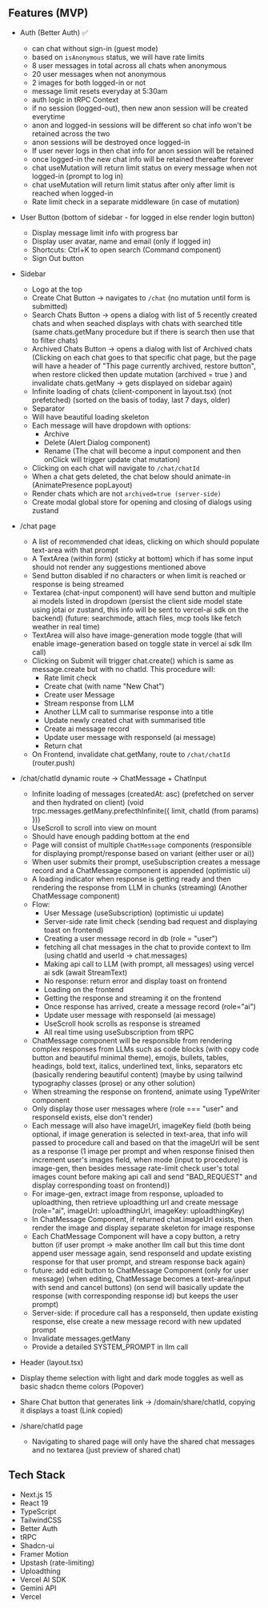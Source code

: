 ## Features (MVP)

- Auth (Better Auth) ✅

  - can chat without sign-in (guest mode)
  - based on `isAnonymous` status, we will have rate limits
  - 8 user messages in total across all chats when anonymous
  - 20 user messages when not anonymous
  - 2 images for both logged-in or not
  - message limit resets everyday at 5:30am
  - auth logic in tRPC Context
  - if no session (logged-out), then new anon session will be created everytime
  - anon and logged-in sessions will be different so chat info won't be retained across the two
  - anon sessions will be destroyed once logged-in
  - If user never logs in then chat info for anon session will be retained
  - once logged-in the new chat info will be retained thereafter forever
  - chat useMutation will return limit status on every message when not logged-in (prompt to log in)
  - chat useMutation will return limit status after only after limit is reached when logged-in
  - Rate limit check in a separate middleware (in case of mutation)

- User Button (bottom of sidebar - for logged in else render login button)

  - Display message limit info with progress bar
  - Display user avatar, name and email (only if logged in)
  - Shortcuts: Ctrl+K to open search (Command component)
  - Sign Out button

- Sidebar

  - Logo at the top
  - Create Chat Button -> navigates to `/chat` (no mutation until form is submitted)
  - Search Chats Button -> opens a dialog with list of 5 recently created chats and when seached displays with chats with searched title
    (same chats.getMany procedure but if there is search then use that to filter chats)
  - Archived Chats Button -> opens a dialog with list of Archived chats (Clicking on each chat goes to that specific chat page, but the page will have a header of "This page currently archived, restore button", when restore clicked then update mutation (archived = true ) and invalidate chats.getMany -> gets displayed on sidebar again)
  - Infinite loading of chats (client-component in layout.tsx) (not prefetched) (sorted on the basis of today, last 7 days, older)
  - Separator
  - Will have beautiful loading skeleton
  - Each message will have dropdown with options:
    - Archive
    - Delete (Alert Dialog component)
    - Rename (The chat will become a input component and then onClick will trigger update chat mutation)
  - Clicking on each chat will navigate to `/chat/chatId`
  - When a chat gets deleted, the chat below should animate-in (AnimatePresence popLayout)
  - Render chats which are not `archived=true (server-side)`
  - Create modal global store for opening and closing of dialogs using zustand

- /chat page

  - A list of recommended chat ideas, clicking on which should populate text-area with that prompt
  - A TextArea (within form) (sticky at bottom) which if has some input should not render any suggestions mentioned above
  - Send button disabled if no characters or when limit is reached or response is being streamed
  - Textarea (chat-input component) will have send button and multiple ai models listed in dropdown (persist the client side model state using jotai or zustand, this info will be sent to vercel-ai sdk on the backend) (future: searchmode, attach files, mcp tools like fetch weather in real time)
  - TextArea will also have image-generation mode toggle (that will enable image-generation based on toggle state in vercel ai sdk llm call)
  - Clicking on Submit will trigger chat.create() which is same as message.create but with no chatId. This procedure will:
    - Rate limit check
    - Create chat (with name "New Chat")
    - Create user Message
    - Stream response from LLM
    - Another LLM call to summarise response into a title
    - Update newly created chat with summarised title
    - Create ai message record
    - Update user message with responseId (ai message)
    - Return chat
  - On Frontend, invalidate chat.getMany, route to `/chat/chatId` (router.push)

- /chat/chatId dynamic route -> ChatMessage + ChatInput

  - Infinite loading of messages (createdAt: asc) (prefetched on server and then hydrated on client)
    (void trpc.messages.getMany.prefecthInfinite({
    limit, chatId (from params)
    }))
  - UseScroll to scroll into view on mount
  - Should have enough padding bottom at the end
  - Page will consist of multiple `ChatMessage` components (responsible for displaying prompt/response based on variant (either user or ai))
  - When user submits their prompt, useSubscription creates a message record and a ChatMessage component is appended (optimistic ui)
  - A loading indicator when response is getting ready and then rendering the response from LLM in chunks (streaming) (Another ChatMessage component)
  - Flow:
    - User Message (useSubscription) (optimistic ui update)
    - Server-side rate limit check (sending bad request and displaying toast on frontend)
    - Creating a user message record in db (role = "user")
    - fetching all chat messages in the chat to provide context to llm (using chatId and userId -> chat.messages)
    - Making api call to LLM (with prompt, all messages) using vercel ai sdk (await StreamText)
    - No response: return error and display toast on frontend
    - Loading on the frontend
    - Getting the response and streaming it on the frontend
    - Once response has arrived, create a message record (role="ai")
    - Update user message with responseId (ai message)
    - UseScroll hook scrolls as response is streamed
    - All real time using useSubscription from tRPC
  - ChatMessage component will be responsible from rendering complex responses from LLMs such as code blocks (with copy code button and beautiful minimal theme), emojis, bullets, tables, headings, bold text, italics, underlined text, links, separators etc (basically rendering beautiful content) (maybe by using tailwind typography classes (prose) or any other solution)
  - When streaming the response on frontend, animate using TypeWriter component
  - Only display those user messages where (role === "user" and responseId exists, else don't render)
  - Each message will also have imageUrl, imageKey field (both being optional, if image generation is selected in text-area, that info will passed to procedure call and based on that the imageUrl will be sent as a response (1 image per prompt and when response finised then increment user's images field, when mode (input to procedure) is image-gen, then besides message rate-limit check user's total images count before making api call and send "BAD_REQUEST" and display corresponding toast on frontend))
  - For image-gen, extract image from response, uploaded to uploadthing, then retrieve uploadthing url and create message (role="ai", imageUrl: uploadthingUrl, imageKey: uploadthingKey)
  - In ChatMessage Component, if returned chat.imageUrl exists, then render the image and display separate skeleton for image response
  - Each ChatMessage Component will have a copy button, a retry button (if user prompt -> make another llm call but this time dont append user message again, send responseId and update existing response for that user prompt, and stream response back again)
  - future: add edit button to ChatMessage Component (only for user message) (when editing, ChatMessage becomes a text-area/input with send and cancel buttons) (on send will basically update the response (with corresponding response id) but keeps the user prompt)
  - Server-side: if procedure call has a responseId, then update existing response, else create a new message record with new updated prompt
  - Invalidate messages.getMany
  - Provide a detailed SYSTEM_PROMPT in llm call

- Header (layout.tsx)

- Display theme selection with light and dark mode toggles as well as basic shadcn theme colors (Popover)
- Share Chat button that generates link -> /domain/share/chatId, copying it displays a toast (Link copied)
- /share/chatId page
  - Navigating to shared page will only have the shared chat messages and no textarea (just preview of shared chat)

## Tech Stack

- Next.js 15
- React 19
- TypeScript
- TailwindCSS
- Better Auth
- tRPC
- Shadcn-ui
- Framer Motion
- Upstash (rate-limiting)
- Uploadthing
- Vercel AI SDK
- Gemini API
- Vercel
